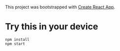 This project was bootstrapped with [Create React App](https://github.com/facebookincubator/create-react-app).

# Try this in your device

    npm install
    npm start
